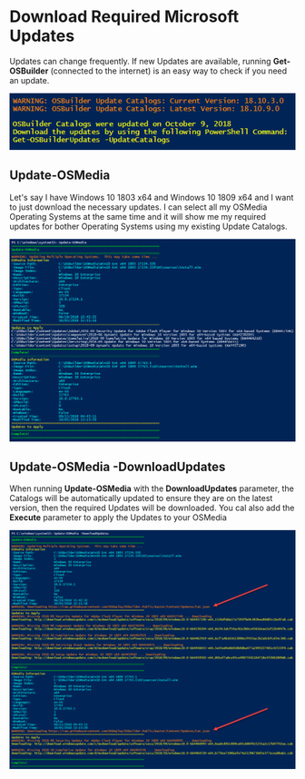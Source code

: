 # Download Required Microsoft Updates

Updates can change frequently.  If new Updates are available, running **Get-OSBuilder** \(connected to the internet\) is an easy way to check if you need an update.

![](../../.gitbook/assets/2018-10-09_22-49-10.png)

## Update-OSMedia

Let's say I have Windows 10 1803 x64 and Windows 10 1809 x64 and I want to just download the necessary updates.  I can select all my OSMedia Operating Systems at the same time and it will show me my required updates for bother Operating Systems using my existing Update Catalogs.

![](../../.gitbook/assets/2018-10-09_22-47-12.png)

## Update-OSMedia -DownloadUpdates

When running **Update-OSMedia** with the **DownloadUpdates** parameter, the Catalogs will be automatically updated to ensure they are on the latest version, then the required Updates will be downloaded.  You cal also add the **Execute** parameter to apply the Updates to your OSMedia

![](../../.gitbook/assets/2018-10-09_23-03-10.png)

